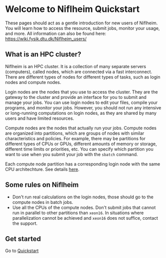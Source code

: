 # Welcome to Niflheim Quickstart

These pages should act as a gentle introduction for new users of Niflheim. You will learn how to access the resource, submit jobs, monitor your usage, and more. All information can also be found here: <https://wiki.fysik.dtu.dk/Niflheim_users/>

## What is an HPC cluster?

Niflheim is an HPC cluster. It is a collection of many separate servers (computers), called nodes, which are connected via a fast interconnect. There are different types of nodes for different types of tasks, such as login nodes and compute nodes.

Login nodes are the nodes that you use to access the cluster. They are the gateway to the cluster and provide an interface for you to submit and manage your jobs. You can use login nodes to edit your files, compile your programs, and monitor your jobs. However, you should not run any intensive or long-running computations on login nodes, as they are shared by many users and have limited resources.

Compute nodes are the nodes that actually run your jobs. Compute nodes are organized into partitions, which are groups of nodes with similar characteristics and policies. For example, there may be partitions for different types of CPUs or GPUs, different amounts of memory or storage, different time limits or priorities, etc. You can specify which partition you want to use when you submit your job with the `sbatch` command.

Each compute node partition has a corresponding login node with the same CPU architechture. See details [here](https://wiki.fysik.dtu.dk/Niflheim_users/Niflheim_Getting_Started/#login-to-niflheim).

## Some rules on Niflheim

- Don't run real calculations on the login nodes, those should go to the compute nodes in batch jobs.
- Use all the CPUs of the compute nodes. Don't submit jobs that cannot run in parallel to other partitions than `xeon16`. In situations where parallelization cannot be achieved and `xeon16` does not suffice, contact the support.

## Get started

Go to [Quickstart](quickstart.md)
